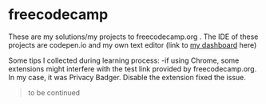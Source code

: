 # freecodecamp
These are my solutions/my projects to freecodecamp.org . The IDE of these projects are codepen.io and my own text editor (link to [my dashboard](https://www.codepen.io/ngocpham1994x) here)

Some tips I collected during learning process:
-if using Chrome, some extensions might interfere with the test link provided by freecodecamp.org. In my case, it was Privacy Badger. Disable the extension fixed the issue.

> to be continued